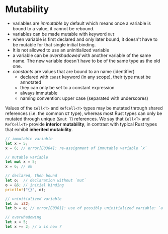 # Mutability

- variables are *immutable* by default which means once a variable is bound to a value, it cannot be rebound.
- variables can be made mutable with keyword `mut`
- when variable is first declared and only later bound, it doesn't have to be mutable for that single initial binding.
- It is not allowed to use an uninitialized variable
- a variable can be *overshadowed* with another variable of the same name. The new variable doesn't have to be of the same type as the old one.
- *constants* are values that are bound to an name (identifier)
  - declared with `const` keyword (in any scope), their type must be annotated
  - they can only be set to a constant expression
  - always immutable
  - naming convention: upper case (separated with underscores)

Values of the `Cell<T>` and `RefCell<T>` types may be mutated through shared references (i.e. the common `&T` type), whereas most Rust types can only be mutated through unique (`&mut T`) references. We say that `Cell<T>` and `RefCell<T>` provide **interior mutability**, in contrast with typical Rust types that exhibit __inherited mutability__.


```rust
// immutable variable
let x = 5;
x = 6; // error[E0384]: re-assignment of immutable variable `x`

// mutable variable
let mut x = 5;
x = 6; // ok

// declared, then bound
let o;  // declaration without `mut`
o = &6; // initial binding
println!("{}", o);

// uninitialized variable
let a: i32;
let b = a; // error[E0381]: use of possibly uninitialized variable: `a`

// overwhadowing
let x = 5;
let x += 2; // x is now 7

```
